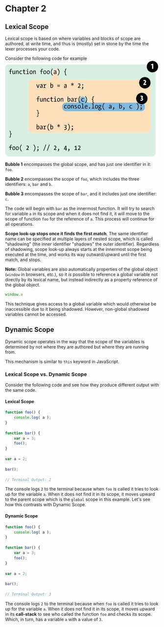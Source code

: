 # Chapter 2 

## Lexical Scope

Lexical scope is based on where variables and blocks of scope are authored, at write time, and thus is (mostly) set in stone by the time the lexer processes your code.

Consider the following code for example
<img src="img/ch2/fig1.png" width="500">

**Bubble 1** encompasses the global scope, and has just one identifier in it: `foo`.

**Bubble 2** encompasses the scope of `foo`, which includes the three identifiers: `a`, `bar` and `b`.

**Bubble 3** encompasses the scope of `bar`, and it includes just one identifier: `c`.

The code will begin with `bar` as the innermost function. It will try to search for variable `a` in its scope and when it does not find it, it will move to the scope of function `foo` for the reference of `a`. This process will continue for all operations.

**Scope look-up stops once it finds the first match**. The same identifier name can be specified at multiple layers of nested scope, which is called "shadowing" (the inner identifier "shadows" the outer identifier). Regardless of shadowing, scope look-up always starts at the innermost scope being executed at the time, and works its way outward/upward until the first match, and stops.

**Note:** Global variables are also automatically properties of the global object (`window` in browsers, etc.), so it *is* possible to reference a global variable not directly by its lexical name, but instead indirectly as a property reference of the global object.

```js
window.a
```

This technique gives access to a global variable which would otherwise be inaccessible due to it being shadowed. However, non-global shadowed variables cannot be accessed.

## Dynamic Scope

Dynamic scope operates in the way that the scope of the variables is determined by not where they are authored but where they are running from. 

This mechanism is similar to `this` keyword in JavaScript.

### Lexical Scope vs. Dynamic Scope
Consider the following code and see how they produce different output with the same code.

#### Lexical Scope
```js
function foo() {
	console.log( a );
}

function bar() {
	var a = 3;
	foo();
}

var a = 2;

bar();

// Terminal Output: 2
```

The console logs `2` to the terminal because when `foo` is called it tries to look up for the variable `a`. When it does not find it in its scope, it moves upward to the parent scope which is the `global` scope in this example. Let's see how this contrasts with Dynamic Scope.

#### Dynamic Scope
```js
function foo() {
	console.log( a );
}

function bar() {
	var a = 3;
	foo();
}

var a = 2;

bar();

// Terminal Output: 3
```
The console logs `2` to the terminal because when `foo` is called it tries to look up for the variable `a`. When it does not find it in its scope, it moves upward in its **call-stack** to see who called the function `foo` and checks its scope. Which, in turn, has a variable `a` with a value of `3`.
